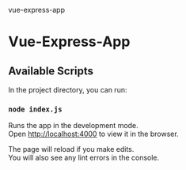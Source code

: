 vue-express-app
# Vue-Express-App

## Available Scripts

In the project directory, you can run:

### `node index.js`

Runs the app in the development mode.<br>
Open [http://localhost:4000](http://localhost:4000) to view it in the browser.

The page will reload if you make edits.<br>
You will also see any lint errors in the console.
